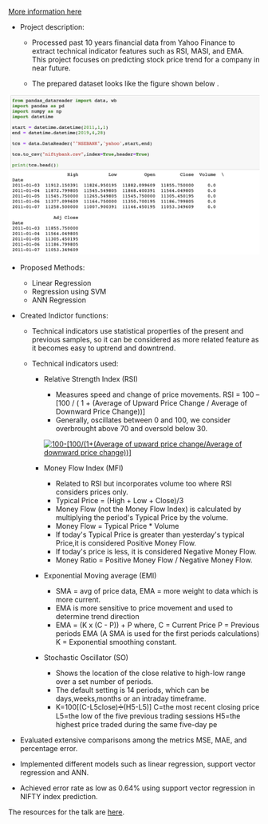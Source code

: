 [More information here](/images/Project.zip)

* Project description:
  * Processed past 10 years financial data from Yahoo Finance to extract technical indicator features such as RSI,
MASI, and EMA. This project focuses on predicting stock price trend for a company in near future.

  * The prepared dataset looks like the figure shown below .

 <img src="/images/ML_project_data.png"
     alt="Markdown Monster icon" width="600"
     style="float: center; margin-right: 70px;" />
     
  * Proposed Methods:
    * Linear Regression
    * Regression using SVM
    * ANN Regression
    
  * Created Indictor functions:
  
    * Technical indicators use statistical properties of the present and previous samples, so it can be considered as more           related feature as it becomes easy to uptrend and downtrend.
    
    * Technical indicators used:
      
      * Relative Strength Index (RSI)
        * Measures speed and change of price movements.
          RSI = 100 – [100 / ( 1 + (Average of Upward Price Change / Average of Downward Price Change))]
        * Generally, oscillates between 0 and 100, we consider overbrought above 70 and oversold below 30.
        
        <a href="https://www.codecogs.com/eqnedit.php?latex=100-[100/(1&plus;(Average&space;&space;of&space;&space;upward&space;&space;price&space;change/Average&space;of&space;downward&space;price&space;change))]" target="_blank"><img src="https://latex.codecogs.com/gif.latex?100-[100/(1&plus;(Average&space;of&space;upward&space;price&space;change/Average&space;of&space;downward&space;price&space;change))]" title="100-[100/(1+(Average of upward price change/Average of downward price change))]" /></a>
        
      * Money Flow Index (MFI)
         * Related to RSI but incorporates volume too where RSI considers prices only.
         * Typical Price = (High + Low + Close)/3
         * Money Flow (not the Money Flow Index) is calculated by multiplying the period's Typical Price by the volume.
         * Money Flow = Typical Price * Volume
         * If today's Typical Price is greater than yesterday's typical Price,it is considered Positive Money Flow.
         *  If today's price is less, it is considered Negative Money Flow.
         * Money Ratio = Positive Money Flow / Negative Money Flow.
         
      * Exponential Moving average (EMI)
        * SMA = avg of price data, EMA = more weight to data which is more current.
        * EMA is more sensitive to price movement and used to determine trend direction
        * EMA = (K x (C - P)) + P
          where, C = Current Price
          P = Previous periods EMA (A SMA is used for the first periods calculations)
          K = Exponential smoothing constant.
      
      * Stochastic Oscillator (SO)
        * Shows the location of the close relative to high-low range over a set number of periods.
        * The default setting is 14 periods, which can be days,weeks,months or an intraday timeframe.
        * K=100[(C-L5close)➗(H5-L5)]
          C=the most recent closing price
          L5=the low of the five previous trading sessions
          H5=the highest price traded during the same five-day pe
      
  * Evaluated extensive comparisons among the metrics MSE, MAE, and percentage error.
  
  * Implemented different models such as linear regression, support vector regression and ANN.
  * Achieved error rate as low as 0.64% using support vector regression in NIFTY index prediction.
  
The resources for the talk are [here](/images/Presentation-Report.pdf).
